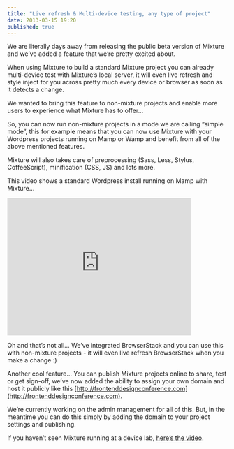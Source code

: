 ```yaml
---
title: "Live refresh & Multi-device testing, any type of project"
date: 2013-03-15 19:20
published: true
---
```


<span>We are literally days away from releasing the public beta version of Mixture and w</span><span>e&#8217;ve added a feature that we&#8217;re pretty excited about.</span>

When using Mixture to build a standard Mixture project you can already multi-device test with Mixture&#8217;s local server, it will even live refresh and style inject for you across pretty much every device or browser as soon as it detects a change.

We wanted to bring this feature to non-mixture projects and enable more users to experience what Mixture has to offer<span>&#8230;</span>

So, you can now run non-mixture projects in a mode we are calling &#8220;simple mode&#8221;, this for example means that you can now use Mixture with your Wordpress projects running on Mamp or Wamp and benefit from all of the above mentioned features.

Mixture will also takes care of p<span>reprocessing (Sass, Less, Stylus, CoffeeScript), m</span><span>inification (CSS, JS) and lots more.</span>

<span>This video shows a standard Wordpress install running on Mamp with Mixture&#8230;</span>

<iframe frameborder="0" height="315" src="http://www.youtube.com/embed/UxUBvDU0qn4" width="420"></iframe>

Oh and that&#8217;s not all&#8230; We&#8217;ve integrated BrowserStack and you can use this with non-mixture projects - it will even live refresh BrowserStack when you make a change :)

Another cool feature&#8230; Y<span>ou can publish Mixture projects online to share, test or get sign-off, we&#8217;ve now added the ability to assign your own domain and host it publicly like this </span>[<a href="http://frontenddesignconference.com">http://frontenddesignconference.com](http://frontenddesignconference.com)</a>.

<span>We&#8217;re currently working on the admin management for all of this. But, in the meantime you can do this simply by adding the domain to your project settings and publishing.</span>

If you haven&#8217;t seen Mixture running at a device lab, [here&#8217;s the video](http://www.youtube.com/watch?v=ER-la4wunyo).
